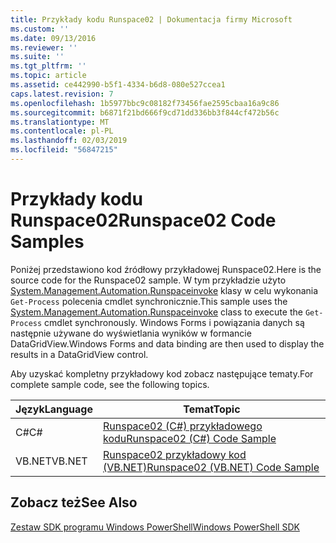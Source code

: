 ```yaml
---
title: Przykłady kodu Runspace02 | Dokumentacja firmy Microsoft
ms.custom: ''
ms.date: 09/13/2016
ms.reviewer: ''
ms.suite: ''
ms.tgt_pltfrm: ''
ms.topic: article
ms.assetid: ce442990-b5f1-4334-b6d8-080e527ccea1
caps.latest.revision: 7
ms.openlocfilehash: 1b5977bbc9c08182f73456fae2595cbaa16a9c86
ms.sourcegitcommit: b6871f21bd666f9cd71dd336bb3f844cf472b56c
ms.translationtype: MT
ms.contentlocale: pl-PL
ms.lasthandoff: 02/03/2019
ms.locfileid: "56847215"
---
```

# <a name="runspace02-code-samples"></a><span data-ttu-id="7ec6b-102">Przykłady kodu Runspace02</span><span class="sxs-lookup"><span data-stu-id="7ec6b-102">Runspace02 Code Samples</span></span>

<span data-ttu-id="7ec6b-103">Poniżej przedstawiono kod źródłowy przykładowej Runspace02.</span><span class="sxs-lookup"><span data-stu-id="7ec6b-103">Here is the source code for the Runspace02 sample.</span></span> <span data-ttu-id="7ec6b-104">W tym przykładzie użyto [System.Management.Automation.Runspaceinvoke](/dotnet/api/System.Management.Automation.RunspaceInvoke) klasy w celu wykonania `Get-Process` polecenia cmdlet synchronicznie.</span><span class="sxs-lookup"><span data-stu-id="7ec6b-104">This sample uses the [System.Management.Automation.Runspaceinvoke](/dotnet/api/System.Management.Automation.RunspaceInvoke) class to execute the `Get-Process` cmdlet synchronously.</span></span> <span data-ttu-id="7ec6b-105">Windows Forms i powiązania danych są następnie używane do wyświetlania wyników w formancie DataGridView.</span><span class="sxs-lookup"><span data-stu-id="7ec6b-105">Windows Forms and data binding are then used to display the results in a DataGridView control.</span></span>

<span data-ttu-id="7ec6b-106">Aby uzyskać kompletny przykładowy kod zobacz następujące tematy.</span><span class="sxs-lookup"><span data-stu-id="7ec6b-106">For complete sample code, see the following topics.</span></span>

|<span data-ttu-id="7ec6b-107">Język</span><span class="sxs-lookup"><span data-stu-id="7ec6b-107">Language</span></span>|<span data-ttu-id="7ec6b-108">Temat</span><span class="sxs-lookup"><span data-stu-id="7ec6b-108">Topic</span></span>|
|--------------|-----------|
|<span data-ttu-id="7ec6b-109">C#</span><span class="sxs-lookup"><span data-stu-id="7ec6b-109">C#</span></span>|[<span data-ttu-id="7ec6b-110">Runspace02 (C#) przykładowego kodu</span><span class="sxs-lookup"><span data-stu-id="7ec6b-110">Runspace02 (C#) Code Sample</span></span>](./runspace02-csharp-code-sample.md)|
|<span data-ttu-id="7ec6b-111">VB.NET</span><span class="sxs-lookup"><span data-stu-id="7ec6b-111">VB.NET</span></span>|[<span data-ttu-id="7ec6b-112">Runspace02 przykładowy kod (VB.NET)</span><span class="sxs-lookup"><span data-stu-id="7ec6b-112">Runspace02 (VB.NET) Code Sample</span></span>](./runspace02-vb-net-code-sample.md)|

## <a name="see-also"></a><span data-ttu-id="7ec6b-113">Zobacz też</span><span class="sxs-lookup"><span data-stu-id="7ec6b-113">See Also</span></span>

[<span data-ttu-id="7ec6b-114">Zestaw SDK programu Windows PowerShell</span><span class="sxs-lookup"><span data-stu-id="7ec6b-114">Windows PowerShell SDK</span></span>](../windows-powershell-reference.md)